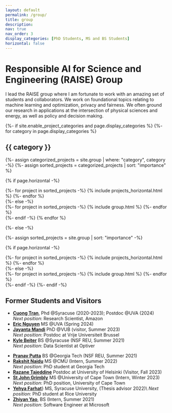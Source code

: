 ```yaml
---
layout: default
permalink: /group/
title: group
description:
nav: true
nav_order: 3
display_categories: [PhD Students, MS and BS Students]
horizontal: false
---
```


# **R**esponsible **AI** for **S**cience and **E**ngineering (RAISE) Group

I lead the RAISE group where I am fortunate to work with an amazing set of students and collaborators.
We work on foundational topics relating to machine learning and optimization, privacy and fairness.
We often ground our research in applications at the intersection of physical sciences and energy, as
well as policy and decision making.



<!-- pages/projects.md -->
<div class="projects">
{%- if site.enable_project_categories and page.display_categories %}
  <!-- Display categorized projects -->
  {%- for category in page.display_categories %}
  <h2 class="category">{{ category }}</h2>
  {%- assign categorized_projects = site.group | where: "category", category -%}
  {%- assign sorted_projects = categorized_projects | sort: "importance" %}
  
  <!-- Generate cards for each project -->
  {% if page.horizontal -%}
  <div class="container">
    <div class="row row-cols-2">
    {%- for project in sorted_projects -%}
      {% include projects_horizontal.html %}
    {%- endfor %}
    </div>
  </div>
  {%- else -%}
  <div class="grid">
    {%- for project in sorted_projects -%}
      {% include group.html %}
    {%- endfor %}
  </div>
  {%- endif -%}
  {% endfor %}

{%- else -%}
<!-- Display projects without categories -->
  {%- assign sorted_projects = site.group | sort: "importance" -%}
  <!-- Generate cards for each project -->
  {% if page.horizontal -%}
  <div class="container">
    <div class="row row-cols-2">
    {%- for project in sorted_projects -%}
      {% include projects_horizontal.html %}
    {%- endfor %}
    </div>
  </div>
  {%- else -%}
  <div class="grid">
    {%- for project in sorted_projects -%}
      {% include group.html %}
    {%- endfor %}
  </div>
  {%- endif -%}
{%- endif -%}
</div>


<div class="projects">
  <h2 class="category">Former Students and Visitors</h2>
</div>
  
  - **[Cuong Tran](https://cuongtran-syr.github.io)**, Phd @Syracuse (2020-2023); Postdoc @UVA (2024)<br>
    _Next position_: Research Scientist, Amazon
  - **[Eric Nguyen](https://www.joonhyukko.com)**  MS @UVA (Spring 2024)
  - **[Jayanta Mandi](https://jayantamandi.com)** PhD @VUB (visitor, Summer 2023)<br>
    _Next position_: Postdoc at Vrije Universiteit Brussel
  - **[Kyle Beiter]()** BS @Syracuse (NSF REU, Summer 2021)<br>
    _Next position_: Data Scientist at Optiver
<!--   - **[Michele Marchiani]()** Visiting MS student (Winter 2022)<br>
    _Next position_: MS, University of Parma -->
  - **[Pranav Putta](https://www.linkedin.com/in/pranav-putta-3512b47a/)** BS @Georgia Tech (NSF REU, Summer 2021)
  - **[Rakshit Naidu](https://rakshit-naidu.github.io)** MS @CMU (Intern, Summer 2022)<br>
    _Next position_: PhD student at Georgia Tech
  - **[Razane Tajeddine](https://scholar.google.com/citations?user=AyF89JgAAAAJ&hl=en)** Postdoc at University of Helsinki (Visitor, Fall 2023)
  - **[St John Grimbly](https://stjohngrimbly.com)** MS @University of Cape Town (Intern, Winter 2023)<br>
    _Next position_: PhD position, University of Cape Town
  - **[Yehya Farhat](https://yehya-farhat.github.io)**} MS, Syracuse University, (Thesis advisor 2022)\\
    _Next position_: PhD student at Rice University
  - **[Zhiyan Yao]()**, BS (Intern, Summer 2021)<br>
    _Next position_: Software Engineer at Microsoft

<!-- 
  \textbf{Shujun Xia} (BS, City University of Hong Kong, Summer 2024), 
  \textbf{Zarreen Reza} (BS, OpenMined, Spring 2024), 
  \textbf{Eric Nguyen} (BS, University of Virginia, Fall 2023),
  \textbf{Catherine Smolka} (HS, Deep Run High School, VA, 2023-2024), 
  %%
  \textbf{Pranav Putta} (BS, GaTech, Summer 2023) [NSF REU],
  \textbf{Winston Tsui} (BS, SU Summer 2023),
  \textbf{Zhongquan Cheng} (BS SU, Summer 2023), 
  %%
  \textbf{Adya Parida} (BS SU, Fall 2022) [NSF REU], 
  \textbf{Deniz Gursoy} (HS, Fayetteville High School, Summer 2022), 
  \textbf{Saswat Das} (BS, ITS, Summer 2022), 
  \textbf{Utsav Pathak} (BS, Alliance University, Bengaluru, Summer 2022),
  \textbf{Daiwei Shen} (BS, Northwestern, Summer 2022),
  \textbf{Sunisth Kumar} (BS, Bennett University, Summer 2022),
  %%
  \textbf{Kyle Beiter} (BS, SU, Summer 2021) [NSF REU],  %NSF REU
  \textbf{Shantanu Jhaveri} (BS, USC, Summer 2021) [NSF REU], % NSF REU
  \textbf{Dayong Gu} (BS, SU, Summer 2021),
  \textbf{Guoliang Chen} (BS, SU, Summer 2021),
  \textbf{Pradyumn Yadav} (BS, SU, Summer 2021),
  %%
  \textbf{Anudit Nagar} (BS, SU, Summer 2020 -- Current), 
  \textbf{Zhiyan Yao} (BS, SU, Summer 2020 -- Current),
  \textbf{Zifei Lu} (BS, SU, Summer 2020),
  \textbf{Thomas Montfort} (BS, SU, Summer 2020),
  \textbf{Cong Liu} (BS, SU, Summer 2020),
  \textbf{Pratik Paranjape}, (BS, SU, Summer 2020),
  % {\sc Research}: Generating datasets for preference elicitation. 
  % {\sc Next position:} \textit{Developer at OthersideAI}
  \textbf{Pavan Kumar Vaddineni} (BS, SU, Spring 2020),
  % {\sc Research}: Explainable and Fair Learning. 
  % {\sc Next position:} \textit{Same}
  \textbf{William Kluegel}, (BS, NMSU, 2016 -- 2018), 
  % {\sc Research}: \textit{Optimization and Preferences Elicitation for Smart Home Devices.}
  % {\sc Next position:} \textit{Sandia National Labs}
  \textbf{Lyndon Shi} (BS, UMich, 2018), 
  \textbf{Jiayu Chen} (BS, UMich, 2018), 
  \textbf{Eric Frechette} (BS, NMSU, 2016).
\medskip -->